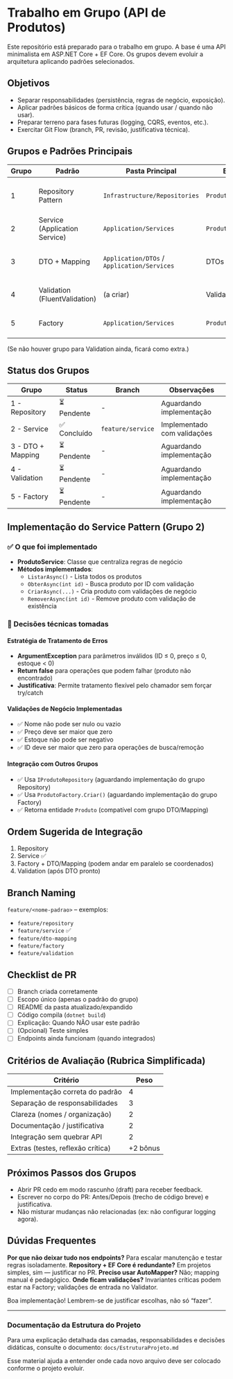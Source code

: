 # Trabalho em Grupo (API de Produtos)

Este repositório está preparado para o trabalho em grupo. A base é uma API minimalista em ASP.NET Core + EF Core. Os grupos devem evoluir a arquitetura aplicando padrões selecionados.

## Objetivos
- Separar responsabilidades (persistência, regras de negócio, exposição).
- Aplicar padrões básicos de forma crítica (quando usar / quando não usar).
- Preparar terreno para fases futuras (logging, CQRS, eventos, etc.).
- Exercitar Git Flow (branch, PR, revisão, justificativa técnica).

## Grupos e Padrões Principais
| Grupo | Padrão | Pasta Principal | Entrega | Observações |
|-------|--------|-----------------|---------|-------------|
| 1 | Repository Pattern | `Infrastructure/Repositories` | `ProdutoRepository` | Focar em persistência, sem regra de negócio |
| 2 | Service (Application Service) | `Application/Services` | `ProdutoService` | Orquestra e centraliza regras |
| 3 | DTO + Mapping | `Application/DTOs` / `Application/Services` | DTOs + mapping | Desacoplar entidade do contrato externo |
| 4 | Validation (FluentValidation) | (a criar) | Validators | Padronizar erros e mensagens |
| 5 | Factory | `Application/Services` | `ProdutoFactory` | Garantir invariantes de criação |

(Se não houver grupo para Validation ainda, ficará como extra.)

## Status dos Grupos
| Grupo | Status | Branch | Observações |
|-------|--------|--------|-------------|
| 1 - Repository | ⏳ Pendente | - | Aguardando implementação |
| 2 - Service | ✅ Concluído | `feature/service` | Implementado com validações |
| 3 - DTO + Mapping | ⏳ Pendente | - | Aguardando implementação |
| 4 - Validation | ⏳ Pendente | - | Aguardando implementação |
| 5 - Factory | ⏳ Pendente | - | Aguardando implementação |

## Implementação do Service Pattern (Grupo 2)

### ✅ O que foi implementado
- **ProdutoService**: Classe que centraliza regras de negócio
- **Métodos implementados**:
  - `ListarAsync()` - Lista todos os produtos
  - `ObterAsync(int id)` - Busca produto por ID com validação
  - `CriarAsync(...)` - Cria produto com validações de negócio
  - `RemoverAsync(int id)` - Remove produto com validação de existência

### 🎯 Decisões técnicas tomadas

#### **Estratégia de Tratamento de Erros**
- **ArgumentException** para parâmetros inválidos (ID ≤ 0, preço ≤ 0, estoque < 0)
- **Return false** para operações que podem falhar (produto não encontrado)
- **Justificativa**: Permite tratamento flexível pelo chamador sem forçar try/catch

#### **Validações de Negócio Implementadas**
- ✅ Nome não pode ser nulo ou vazio
- ✅ Preço deve ser maior que zero
- ✅ Estoque não pode ser negativo
- ✅ ID deve ser maior que zero para operações de busca/remoção

#### **Integração com Outros Grupos**
- ✅ Usa `IProdutoRepository` (aguardando implementação do grupo Repository)
- ✅ Usa `ProdutoFactory.Criar()` (aguardando implementação do grupo Factory)
- ✅ Retorna entidade `Produto` (compatível com grupo DTO/Mapping)

## Ordem Sugerida de Integração
1. Repository
2. Service ✅
3. Factory + DTO/Mapping (podem andar em paralelo se coordenados)
4. Validation (após DTO pronto)

## Branch Naming
`feature/<nome-padrao>` – exemplos:
- `feature/repository`
- `feature/service` ✅
- `feature/dto-mapping`
- `feature/factory`
- `feature/validation`

## Checklist de PR
- [ ] Branch criada corretamente
- [ ] Escopo único (apenas o padrão do grupo)
- [ ] README da pasta atualizado/expandido
- [ ] Código compila (`dotnet build`)
- [ ] Explicação: Quando NÃO usar este padrão
- [ ] (Opcional) Teste simples
- [ ] Endpoints ainda funcionam (quando integrados)

## Critérios de Avaliação (Rubrica Simplificada)
| Critério | Peso |
|----------|------|
| Implementação correta do padrão | 4 |
| Separação de responsabilidades | 3 |
| Clareza (nomes / organização) | 2 |
| Documentação / justificativa | 2 |
| Integração sem quebrar API | 2 |
| Extras (testes, reflexão crítica) | +2 bônus |

## Próximos Passos dos Grupos
- Abrir PR cedo em modo rascunho (draft) para receber feedback.
- Escrever no corpo do PR: Antes/Depois (trecho de código breve) e justificativa.
- Não misturar mudanças não relacionadas (ex: não configurar logging agora).

## Dúvidas Frequentes
**Por que não deixar tudo nos endpoints?** Para escalar manutenção e testar regras isoladamente.
**Repository + EF Core é redundante?** Em projetos simples, sim — justificar no PR.
**Preciso usar AutoMapper?** Não; mapping manual é pedagógico.
**Onde ficam validações?** Invariantes críticas podem estar na Factory; validações de entrada no Validator.


Boa implementação! Lembrem-se de justificar escolhas, não só “fazer”.

---
### Documentação da Estrutura do Projeto
Para uma explicação detalhada das camadas, responsabilidades e decisões didáticas, consulte o documento:
`docs/EstruturaProjeto.md`

Esse material ajuda a entender onde cada novo arquivo deve ser colocado conforme o projeto evoluir.